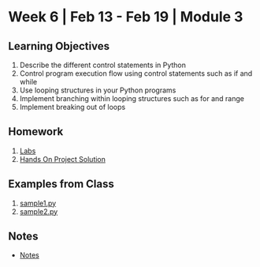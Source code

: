 # Week 6 | Feb 13 - Feb 19 | Module 3
## Learning Objectives
1.  Describe the different control statements in Python
2. Control program execution flow using control statements such as if and while
3. Use looping structures in your Python programs
4. Implement branching within looping structures such as for and range
5. Implement breaking out of loops
## Homework
1. [Labs](ISYS229/Week6/Labs/Readme.md)
2. [Hands On Project Solution](ISYS229/Week6/HandsOn/Readme.md)


## Examples from Class
1. [sample1.py](samples/sample1.py)
2. [sample2.py](samples/sample2.py)

## Notes
*   [Notes](Notes/Week6_Notes.md)
